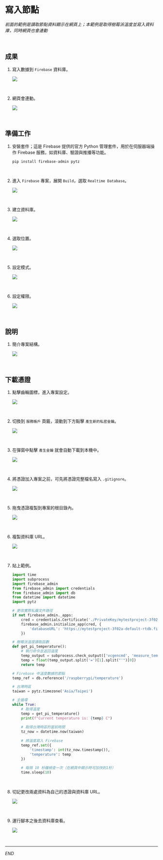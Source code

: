 # 寫入節點

_前面的範例是讀取節點資料顯示在網頁上；本範例是取得樹莓派溫度並寫入資料庫，同時網頁也會連動_

<br>

## 成果

1. 寫入數據到 `Firebase` 資料庫。

    ![](images/img_64.png)

<br>

2. 網頁會連動。

    ![](images/img_63.png)

<br>

## 準備工作

1. 安裝套件；這是 Firebase 提供的官方 Python 管理套件，用於在伺服器端操作 Firebase 服務，如資料庫、驗證與推播等功能。

    ```bash
    pip install firebase-admin pytz
    ```

<br>

2. 進入 `Firebase` 專案，展開 `Build`，選取 `Realtime Database`。

    ![](images/img_45.png)

<br>

3. 建立資料庫。

    ![](images/img_46.png)

<br>

4. 選取位置。

    ![](images/img_47.png)

<br>

5. 設定模式。

    ![](images/img_48.png)

<br>

6. 設定權限。

    ![](images/img_49.png)

<br>

## 說明

1. 簡介專案結構。

    ![](images/img_58.png)

<br>

## 下載憑證

1. 點擊齒輪圖標，進入專案設定。

    ![](images/img_50.png)

<br>

2. 切換到 `服務帳戶` 頁籤，滾動到下方點擊 `產生新的私密金鑰`。

    ![](images/img_51.png)

<br>

3. 在彈窗中點擊 `產生金鑰` 就會自動下載到本機中。

    ![](images/img_52.png)

<br>

4. 將憑證加入專案之前，可先將憑證完整檔名寫入 `.gitignore`。

    ![](images/img_55.png)

<br>

5. 拖曳憑證複製到專案的根目錄內。

    ![](images/img_54.png)

<br>

6. 複製資料庫 URL。

    ![](images/img_56.png)

<br>

7. 貼上範例。

    ```python
    import time
    import subprocess
    import firebase_admin
    from firebase_admin import credentials
    from firebase_admin import db
    from datetime import datetime
    import pytz

    # 更改實際私鑰文件路徑
    if not firebase_admin._apps:
        cred = credentials.Certificate('./PrivateKey/mytestproject-3f02a-firebase-adminsdk-92xvg-da6d0138c2.json')
        firebase_admin.initialize_app(cred, {
            'databaseURL': 'https://mytestproject-3f02a-default-rtdb.firebaseio.com/'
        })

    # 樹莓派溫度讀取函數
    def get_pi_temperature():
        # 執行命令並返回溫度
        temp_output = subprocess.check_output(['vcgencmd', 'measure_temp']).decode()
        temp = float(temp_output.split('=')[1].split("'")[0])
        return temp

    # Firebase 中溫度數據的節點
    temp_ref = db.reference('/raspberrypi/temperature')

    # 台灣時區
    taiwan = pytz.timezone('Asia/Taipei')

    # 主循環
    while True:
        # 取得溫度
        temp = get_pi_temperature()
        print(f"Current temperature is: {temp} C")
        
        # 取得台灣時區的當前時間
        tz_now = datetime.now(taiwan)
        
        # 將溫度寫入 Firebase
        temp_ref.set({
            'timestamp': int(tz_now.timestamp()),
            'temperature': temp
        })
        
        # 每隔 10 秒鐘檢查一次（在網頁中顯示時可加快到1秒）
        time.sleep(10)
    ```

<br>

8. 切記更改兩處資料為自己的憑證與資料庫 URL。

    ![](images/img_57.png)

<br>

9. 運行腳本之後去資料庫查看。

    ![](images/img_59.png)

<br>

___

_END_